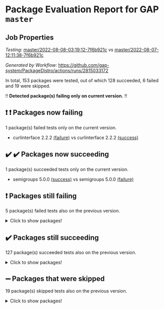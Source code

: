 # Package Evaluation Report for GAP `master`

## Job Properties

*Testing:* [master/2022-08-08-03:19:12-7f6b921c](https://github.com/gap-system/PackageDistro/blob/data/reports/master/2022-08-08-03:19:12-7f6b921c) vs [master/2022-08-07-12:11:38-7f6b921c](https://github.com/gap-system/PackageDistro/blob/data/reports/master/2022-08-07-12:11:38-7f6b921c)

*Generated by Workflow:* https://github.com/gap-system/PackageDistro/actions/runs/2815033172

In total, 153 packages were tested, out of which 128 succeeded, 6 failed and 19 were skipped.

:bangbang: **Detected package(s) failing only on current version.** :bangbang:

## :exclamation: :exclamation: Packages now failing

1 package(s) failed tests only on the current version.
- curlinterface 2.2.2 [(failure)](https://github.com/gap-system/PackageDistro/runs/7718045733?check_suite_focus=true) vs curlinterface 2.2.2 [(success)](https://github.com/gap-system/PackageDistro/runs/7712374018?check_suite_focus=true)

## :heavy_check_mark: :heavy_check_mark: Packages now succeeding

1 package(s) succeeded tests only on the current version.
- semigroups 5.0.0 [(success)](https://github.com/gap-system/PackageDistro/runs/7718049610?check_suite_focus=true) vs semigroups 5.0.0 [(failure)](https://github.com/gap-system/PackageDistro/runs/7712380255?check_suite_focus=true)

## :exclamation: Packages still failing

5 package(s) failed tests also on the previous version.
<details><summary>Click to show packages!</summary>

- francy 1.2.4 [(failure)](https://github.com/gap-system/PackageDistro/runs/7718046781?check_suite_focus=true)
- hap 1.46 [(failure)](https://github.com/gap-system/PackageDistro/runs/7718047310?check_suite_focus=true)
- packagemanager 1.2 [(failure)](https://github.com/gap-system/PackageDistro/runs/7718048720?check_suite_focus=true)
- recog 1.3.2 [(failure)](https://github.com/gap-system/PackageDistro/runs/7718049176?check_suite_focus=true)
- yangbaxter 0.10.0 [(failure)](https://github.com/gap-system/PackageDistro/runs/7718051359?check_suite_focus=true)
</details>

## :heavy_check_mark: Packages still succeeding

127 package(s) succeeded tests also on the previous version.
<details><summary>Click to show packages!</summary>

- ace 5.5 [(success)](https://github.com/gap-system/PackageDistro/runs/7718043882?check_suite_focus=true)
- aclib 1.3.2 [(success)](https://github.com/gap-system/PackageDistro/runs/7718043915?check_suite_focus=true)
- agt 0.2 [(success)](https://github.com/gap-system/PackageDistro/runs/7718043942?check_suite_focus=true)
- alnuth 3.2.1 [(success)](https://github.com/gap-system/PackageDistro/runs/7718043979?check_suite_focus=true)
- anupq 3.2.6 [(success)](https://github.com/gap-system/PackageDistro/runs/7718044058?check_suite_focus=true)
- atlasrep 2.1.4 [(success)](https://github.com/gap-system/PackageDistro/runs/7718044134?check_suite_focus=true)
- autodoc 2022.07.10 [(success)](https://github.com/gap-system/PackageDistro/runs/7718044275?check_suite_focus=true)
- automata 1.15 [(success)](https://github.com/gap-system/PackageDistro/runs/7718044386?check_suite_focus=true)
- automgrp 1.3.2 [(success)](https://github.com/gap-system/PackageDistro/runs/7718044508?check_suite_focus=true)
- autpgrp 1.11 [(success)](https://github.com/gap-system/PackageDistro/runs/7718044611?check_suite_focus=true)
- cap 2022.06-05 [(success)](https://github.com/gap-system/PackageDistro/runs/7718044688?check_suite_focus=true)
- caratinterface 2.3.4 [(success)](https://github.com/gap-system/PackageDistro/runs/7718044757?check_suite_focus=true)
- cddinterface 2020.06.24 [(success)](https://github.com/gap-system/PackageDistro/runs/7718044825?check_suite_focus=true)
- circle 1.6.5 [(success)](https://github.com/gap-system/PackageDistro/runs/7718044894?check_suite_focus=true)
- classicpres 1.22 [(success)](https://github.com/gap-system/PackageDistro/runs/7718044991?check_suite_focus=true)
- cohomolo 1.6.10 [(success)](https://github.com/gap-system/PackageDistro/runs/7718045048?check_suite_focus=true)
- congruence 1.2.4 [(success)](https://github.com/gap-system/PackageDistro/runs/7718045128?check_suite_focus=true)
- corelg 1.56 [(success)](https://github.com/gap-system/PackageDistro/runs/7718045180?check_suite_focus=true)
- crime 1.6 [(success)](https://github.com/gap-system/PackageDistro/runs/7718045233?check_suite_focus=true)
- crisp 1.4.5 [(success)](https://github.com/gap-system/PackageDistro/runs/7718045305?check_suite_focus=true)
- crypting 0.10 [(success)](https://github.com/gap-system/PackageDistro/runs/7718045369?check_suite_focus=true)
- cryst 4.1.25 [(success)](https://github.com/gap-system/PackageDistro/runs/7718045433?check_suite_focus=true)
- crystcat 1.1.10 [(success)](https://github.com/gap-system/PackageDistro/runs/7718045508?check_suite_focus=true)
- ctbllib 1.3.4 [(success)](https://github.com/gap-system/PackageDistro/runs/7718045578?check_suite_focus=true)
- cubefree 1.19 [(success)](https://github.com/gap-system/PackageDistro/runs/7718045664?check_suite_focus=true)
- cvec 2.7.6 [(success)](https://github.com/gap-system/PackageDistro/runs/7718045806?check_suite_focus=true)
- datastructures 0.2.7 [(success)](https://github.com/gap-system/PackageDistro/runs/7718045929?check_suite_focus=true)
- deepthought 1.0.5 [(success)](https://github.com/gap-system/PackageDistro/runs/7718045987?check_suite_focus=true)
- design 1.7 [(success)](https://github.com/gap-system/PackageDistro/runs/7718046067?check_suite_focus=true)
- difsets 2.3.1 [(success)](https://github.com/gap-system/PackageDistro/runs/7718046115?check_suite_focus=true)
- digraphs 1.5.3 [(success)](https://github.com/gap-system/PackageDistro/runs/7718046160?check_suite_focus=true)
- edim 1.3.5 [(success)](https://github.com/gap-system/PackageDistro/runs/7718046207?check_suite_focus=true)
- example 4.3.2 [(success)](https://github.com/gap-system/PackageDistro/runs/7718046255?check_suite_focus=true)
- factint 1.6.3 [(success)](https://github.com/gap-system/PackageDistro/runs/7718046316?check_suite_focus=true)
- ferret 1.0.8 [(success)](https://github.com/gap-system/PackageDistro/runs/7718046374?check_suite_focus=true)
- fga 1.4.0 [(success)](https://github.com/gap-system/PackageDistro/runs/7718046412?check_suite_focus=true)
- fining 1.5 [(success)](https://github.com/gap-system/PackageDistro/runs/7718046453?check_suite_focus=true)
- float 1.0.3 [(success)](https://github.com/gap-system/PackageDistro/runs/7718046517?check_suite_focus=true)
- format 1.4.3 [(success)](https://github.com/gap-system/PackageDistro/runs/7718046569?check_suite_focus=true)
- forms 1.2.8 [(success)](https://github.com/gap-system/PackageDistro/runs/7718046624?check_suite_focus=true)
- fplsa 1.2.5 [(success)](https://github.com/gap-system/PackageDistro/runs/7718046677?check_suite_focus=true)
- fr 2.4.9 [(success)](https://github.com/gap-system/PackageDistro/runs/7718046726?check_suite_focus=true)
- fwtree 1.3 [(success)](https://github.com/gap-system/PackageDistro/runs/7718046859?check_suite_focus=true)
- gbnp 1.0.5 [(success)](https://github.com/gap-system/PackageDistro/runs/7718046914?check_suite_focus=true)
- generalizedmorphismsforcap 2022.05-01 [(success)](https://github.com/gap-system/PackageDistro/runs/7718046956?check_suite_focus=true)
- genss 1.6.7 [(success)](https://github.com/gap-system/PackageDistro/runs/7718046996?check_suite_focus=true)
- gradedringforhomalg 2022.07-01 [(success)](https://github.com/gap-system/PackageDistro/runs/7718047044?check_suite_focus=true)
- grape 4.8.5 [(success)](https://github.com/gap-system/PackageDistro/runs/7718047096?check_suite_focus=true)
- groupoids 1.71 [(success)](https://github.com/gap-system/PackageDistro/runs/7718047150?check_suite_focus=true)
- grpconst 2.6.2 [(success)](https://github.com/gap-system/PackageDistro/runs/7718047200?check_suite_focus=true)
- guarana 0.96.3 [(success)](https://github.com/gap-system/PackageDistro/runs/7718047241?check_suite_focus=true)
- guava 3.16 [(success)](https://github.com/gap-system/PackageDistro/runs/7718047278?check_suite_focus=true)
- hapcryst 0.1.15 [(success)](https://github.com/gap-system/PackageDistro/runs/7718047348?check_suite_focus=true)
- hecke 1.5.3 [(success)](https://github.com/gap-system/PackageDistro/runs/7718047390?check_suite_focus=true)
- help 3.5 [(success)](https://github.com/gap-system/PackageDistro/runs/7718047429?check_suite_focus=true)
- idrel 2.44 [(success)](https://github.com/gap-system/PackageDistro/runs/7718047460?check_suite_focus=true)
- images 1.3.1 [(success)](https://github.com/gap-system/PackageDistro/runs/7718047489?check_suite_focus=true)
- intpic 0.3.0 [(success)](https://github.com/gap-system/PackageDistro/runs/7718047523?check_suite_focus=true)
- io 4.7.2 [(success)](https://github.com/gap-system/PackageDistro/runs/7718047564?check_suite_focus=true)
- irredsol 1.4.3 [(success)](https://github.com/gap-system/PackageDistro/runs/7718047597?check_suite_focus=true)
- json 2.1.0 [(success)](https://github.com/gap-system/PackageDistro/runs/7718047636?check_suite_focus=true)
- jupyterkernel 1.4.1 [(success)](https://github.com/gap-system/PackageDistro/runs/7718047676?check_suite_focus=true)
- jupyterviz 1.5.1 [(success)](https://github.com/gap-system/PackageDistro/runs/7718047718?check_suite_focus=true)
- kan 1.34 [(success)](https://github.com/gap-system/PackageDistro/runs/7718047755?check_suite_focus=true)
- kbmag 1.5.9 [(success)](https://github.com/gap-system/PackageDistro/runs/7718047793?check_suite_focus=true)
- laguna 3.9.5 [(success)](https://github.com/gap-system/PackageDistro/runs/7718047826?check_suite_focus=true)
- liealgdb 2.2.1 [(success)](https://github.com/gap-system/PackageDistro/runs/7718047860?check_suite_focus=true)
- liepring 2.7 [(success)](https://github.com/gap-system/PackageDistro/runs/7718047900?check_suite_focus=true)
- liering 2.4.2 [(success)](https://github.com/gap-system/PackageDistro/runs/7718047933?check_suite_focus=true)
- linearalgebraforcap 2022.06-03 [(success)](https://github.com/gap-system/PackageDistro/runs/7718047986?check_suite_focus=true)
- loops 3.4.2 [(success)](https://github.com/gap-system/PackageDistro/runs/7718048038?check_suite_focus=true)
- lpres 1.0.3 [(success)](https://github.com/gap-system/PackageDistro/runs/7718048086?check_suite_focus=true)
- majoranaalgebras 1.4 [(success)](https://github.com/gap-system/PackageDistro/runs/7718048135?check_suite_focus=true)
- mapclass 1.4.5 [(success)](https://github.com/gap-system/PackageDistro/runs/7718048180?check_suite_focus=true)
- matgrp 0.64 [(success)](https://github.com/gap-system/PackageDistro/runs/7718048216?check_suite_focus=true)
- modisom 2.5.2 [(success)](https://github.com/gap-system/PackageDistro/runs/7718048270?check_suite_focus=true)
- modulepresentationsforcap 2022.05-03 [(success)](https://github.com/gap-system/PackageDistro/runs/7718048313?check_suite_focus=true)
- monoidalcategories 2022.06-07 [(success)](https://github.com/gap-system/PackageDistro/runs/7718048349?check_suite_focus=true)
- nconvex 2020.11-04 [(success)](https://github.com/gap-system/PackageDistro/runs/7718048393?check_suite_focus=true)
- nilmat 1.4.2 [(success)](https://github.com/gap-system/PackageDistro/runs/7718048443?check_suite_focus=true)
- nock 1.5 [(success)](https://github.com/gap-system/PackageDistro/runs/7718048470?check_suite_focus=true)
- normalizinterface 1.3.3 [(success)](https://github.com/gap-system/PackageDistro/runs/7718048508?check_suite_focus=true)
- nq 2.5.8 [(success)](https://github.com/gap-system/PackageDistro/runs/7718048547?check_suite_focus=true)
- numericalsgps 1.3.1 [(success)](https://github.com/gap-system/PackageDistro/runs/7718048593?check_suite_focus=true)
- openmath 11.5.1 [(success)](https://github.com/gap-system/PackageDistro/runs/7718048633?check_suite_focus=true)
- orb 4.8.5 [(success)](https://github.com/gap-system/PackageDistro/runs/7718048675?check_suite_focus=true)
- patternclass 2.4.2 [(success)](https://github.com/gap-system/PackageDistro/runs/7718048771?check_suite_focus=true)
- permut 2.0.4 [(success)](https://github.com/gap-system/PackageDistro/runs/7718048805?check_suite_focus=true)
- polenta 1.3.10 [(success)](https://github.com/gap-system/PackageDistro/runs/7718048839?check_suite_focus=true)
- polymaking 0.8.6 [(success)](https://github.com/gap-system/PackageDistro/runs/7718048879?check_suite_focus=true)
- primgrp 3.4.2 [(success)](https://github.com/gap-system/PackageDistro/runs/7718048912?check_suite_focus=true)
- profiling 2.5.0 [(success)](https://github.com/gap-system/PackageDistro/runs/7718048948?check_suite_focus=true)
- qpa 1.34 [(success)](https://github.com/gap-system/PackageDistro/runs/7718048978?check_suite_focus=true)
- quagroup 1.8.3 [(success)](https://github.com/gap-system/PackageDistro/runs/7718049017?check_suite_focus=true)
- radiroot 2.9 [(success)](https://github.com/gap-system/PackageDistro/runs/7718049055?check_suite_focus=true)
- rcwa 4.7.0 [(success)](https://github.com/gap-system/PackageDistro/runs/7718049093?check_suite_focus=true)
- rds 1.8 [(success)](https://github.com/gap-system/PackageDistro/runs/7718049133?check_suite_focus=true)
- repndecomp 1.2.1 [(success)](https://github.com/gap-system/PackageDistro/runs/7718049221?check_suite_focus=true)
- repsn 3.1.0 [(success)](https://github.com/gap-system/PackageDistro/runs/7718049264?check_suite_focus=true)
- resclasses 4.7.3 [(success)](https://github.com/gap-system/PackageDistro/runs/7718049348?check_suite_focus=true)
- scscp 2.3.1 [(success)](https://github.com/gap-system/PackageDistro/runs/7718049438?check_suite_focus=true)
- sglppow 2.2 [(success)](https://github.com/gap-system/PackageDistro/runs/7718049710?check_suite_focus=true)
- sgpviz 0.999.5 [(success)](https://github.com/gap-system/PackageDistro/runs/7718049786?check_suite_focus=true)
- simpcomp 2.1.14 [(success)](https://github.com/gap-system/PackageDistro/runs/7718049841?check_suite_focus=true)
- singular 2020.12.18 [(success)](https://github.com/gap-system/PackageDistro/runs/7718049891?check_suite_focus=true)
- sla 1.5.3 [(success)](https://github.com/gap-system/PackageDistro/runs/7718049951?check_suite_focus=true)
- smallgrp 1.5 [(success)](https://github.com/gap-system/PackageDistro/runs/7718049993?check_suite_focus=true)
- smallsemi 0.6.13 [(success)](https://github.com/gap-system/PackageDistro/runs/7718050074?check_suite_focus=true)
- sonata 2.9.4 [(success)](https://github.com/gap-system/PackageDistro/runs/7718050126?check_suite_focus=true)
- sophus 1.26 [(success)](https://github.com/gap-system/PackageDistro/runs/7718050190?check_suite_focus=true)
- spinsym 1.5.2 [(success)](https://github.com/gap-system/PackageDistro/runs/7718050283?check_suite_focus=true)
- symbcompcc 1.3.2 [(success)](https://github.com/gap-system/PackageDistro/runs/7718050347?check_suite_focus=true)
- thelma 1.3 [(success)](https://github.com/gap-system/PackageDistro/runs/7718050415?check_suite_focus=true)
- tomlib 1.2.9 [(success)](https://github.com/gap-system/PackageDistro/runs/7718050485?check_suite_focus=true)
- toric 1.9.5 [(success)](https://github.com/gap-system/PackageDistro/runs/7718050550?check_suite_focus=true)
- toricvarieties 2022.07.13 [(success)](https://github.com/gap-system/PackageDistro/runs/7718050637?check_suite_focus=true)
- transgrp 3.6.3 [(success)](https://github.com/gap-system/PackageDistro/runs/7718050734?check_suite_focus=true)
- ugaly 4.0.3 [(success)](https://github.com/gap-system/PackageDistro/runs/7718050801?check_suite_focus=true)
- unipot 1.5 [(success)](https://github.com/gap-system/PackageDistro/runs/7718050871?check_suite_focus=true)
- unitlib 4.1.0 [(success)](https://github.com/gap-system/PackageDistro/runs/7718050941?check_suite_focus=true)
- utils 0.76 [(success)](https://github.com/gap-system/PackageDistro/runs/7718051020?check_suite_focus=true)
- uuid 0.7 [(success)](https://github.com/gap-system/PackageDistro/runs/7718051082?check_suite_focus=true)
- walrus 0.9991 [(success)](https://github.com/gap-system/PackageDistro/runs/7718051155?check_suite_focus=true)
- wedderga 4.10.2 [(success)](https://github.com/gap-system/PackageDistro/runs/7718051206?check_suite_focus=true)
- xmod 2.88 [(success)](https://github.com/gap-system/PackageDistro/runs/7718051252?check_suite_focus=true)
- xmodalg 1.22 [(success)](https://github.com/gap-system/PackageDistro/runs/7718051311?check_suite_focus=true)
- zeromqinterface 0.14 [(success)](https://github.com/gap-system/PackageDistro/runs/7718051408?check_suite_focus=true)
</details>

## :heavy_minus_sign: Packages that were skipped

19 package(s) skipped tests also on the previous version.
<details><summary>Click to show packages!</summary>

- 4ti2interface 2022.03-01 [(skipped)](https://github.com/gap-system/PackageDistro/runs/7717960263?check_suite_focus=true)
- browse 1.8.14 [(skipped)](https://github.com/gap-system/PackageDistro/runs/7717960263?check_suite_focus=true)
- examplesforhomalg 2022.03-01 [(skipped)](https://github.com/gap-system/PackageDistro/runs/7717960263?check_suite_focus=true)
- gapdoc 1.6.5 [(skipped)](https://github.com/gap-system/PackageDistro/runs/7717960263?check_suite_focus=true)
- gauss 2022.03-01 [(skipped)](https://github.com/gap-system/PackageDistro/runs/7717960263?check_suite_focus=true)
- gaussforhomalg 2022.03-01 [(skipped)](https://github.com/gap-system/PackageDistro/runs/7717960263?check_suite_focus=true)
- gradedmodules 2022.03-01 [(skipped)](https://github.com/gap-system/PackageDistro/runs/7717960263?check_suite_focus=true)
- homalg 2022.03-01 [(skipped)](https://github.com/gap-system/PackageDistro/runs/7717960263?check_suite_focus=true)
- homalgtocas 2022.07-01 [(skipped)](https://github.com/gap-system/PackageDistro/runs/7717960263?check_suite_focus=true)
- io_forhomalg 2022.03-01 [(skipped)](https://github.com/gap-system/PackageDistro/runs/7717960263?check_suite_focus=true)
- itc 1.5.1 [(skipped)](https://github.com/gap-system/PackageDistro/runs/7717960263?check_suite_focus=true)
- localizeringforhomalg 2022.03-01 [(skipped)](https://github.com/gap-system/PackageDistro/runs/7717960263?check_suite_focus=true)
- matricesforhomalg 2022.06-01 [(skipped)](https://github.com/gap-system/PackageDistro/runs/7717960263?check_suite_focus=true)
- modules 2022.03-01 [(skipped)](https://github.com/gap-system/PackageDistro/runs/7717960263?check_suite_focus=true)
- polycyclic 2.16 [(skipped)](https://github.com/gap-system/PackageDistro/runs/7717960263?check_suite_focus=true)
- ringsforhomalg 2022.07-01 [(skipped)](https://github.com/gap-system/PackageDistro/runs/7717960263?check_suite_focus=true)
- sco 2022.03-01 [(skipped)](https://github.com/gap-system/PackageDistro/runs/7717960263?check_suite_focus=true)
- toolsforhomalg 2022.05-01 [(skipped)](https://github.com/gap-system/PackageDistro/runs/7717960263?check_suite_focus=true)
- xgap 4.31 [(skipped)](https://github.com/gap-system/PackageDistro/runs/7717960263?check_suite_focus=true)
</details>

